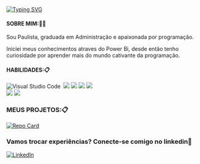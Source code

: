 [![Typing SVG](https://readme-typing-svg.herokuapp.com?font=Fira+Code&pause=1000&color=7224A6&center=falso&vCenter=falso&repeat=verdadeiro&width=435&lines=Ol%C3%A1%2C+Sejam+Bem+Vindos)](https://git.io/typing-svg)

#### SOBRE MIM:👨‍🎓
Sou Paulista, graduada em Administração e apaixonada por programação.

Iniciei meus conhecimentos atraves do Power Bi, desde então tenho curiosidade por aprender mais do mundo cativante da programação.

#### HABILIDADES:📋

![Visual Studio Code](https://img.shields.io/badge/-Visual%20Studio%20Code-0D1117?style=for-the-badge&logo=visual-studio-code&logoColor=007ACC&labelColor=0D1117)&nbsp; 
<img src="https://img.shields.io/badge/GitHub-100000?style=for-the-badge&logo=github&logoColor=white" />
<img src="https://img.shields.io/badge/PowerBI-F2C811?style=for-the-badge&logo=Power%20BI&logoColor=black"/> 
<img src="https://img.shields.io/badge/Oracle-F80000?style=for-the-badge&logo=oracle&logoColor=black" /> 
<img src="https://img.shields.io/badge/Tableau-E97627?style=for-the-badge&logo=Tableau&logoColor=white" />  
<img src="https://img.shields.io/badge/Microsoft_Office-D83B01?style=for-the-badge&logo=microsoft-office&logoColor=white" /> 
<img src="https://img.shields.io/badge/Python-FFD43B?style=for-the-badge&logo=python&logoColor=blue" />  


### MEUS PROJETOS:📋
[![Repo Card](https://github-readme-stats.vercel.app/api/pin/?username=grazz00&repo=dio-lab-open-source&bg_color=000&border_color=30A3DC&show_icons=true&icon_color=30A3DC&title_color=E94D5F&text_color=FFF)](https://github.com/grazz00/dio-lab-open-source)

### Vamos trocar experiências? Conecte-se comigo no linkedin🚀


[![LinkedIn](https://img.shields.io/badge/LinkedIn-000?style=for-the-badge&logo=linkedin&=0E76A8)](https://www.linkedin.com/in/oliveiragraziela/)
